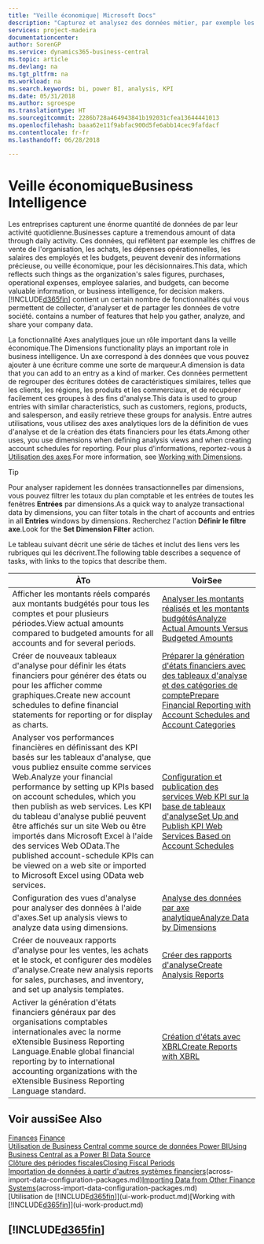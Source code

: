 ```yaml
---
title: "Veille économique| Microsoft Docs"
description: "Capturez et analysez des données métier, par exemple les chiffres de vente de l'organisation, les achats, les dépenses opérationnelles, les salaires des employés et les budgets, peuvent être des informations précieuses, pour la veille économique ou pour les décisionnaires."
services: project-madeira
documentationcenter: 
author: SorenGP
ms.service: dynamics365-business-central
ms.topic: article
ms.devlang: na
ms.tgt_pltfrm: na
ms.workload: na
ms.search.keywords: bi, power BI, analysis, KPI
ms.date: 05/31/2018
ms.author: sgroespe
ms.translationtype: HT
ms.sourcegitcommit: 2286b728a464943841b192031cfea13644441013
ms.openlocfilehash: baaa62e11f9abfac900d5fe6abb14cec9fafdacf
ms.contentlocale: fr-fr
ms.lasthandoff: 06/28/2018

---
```

# <a name="business-intelligence"></a><span data-ttu-id="1eb9d-103">Veille économique</span><span class="sxs-lookup"><span data-stu-id="1eb9d-103">Business Intelligence</span></span>
<span data-ttu-id="1eb9d-104">Les entreprises capturent une énorme quantité de données de par leur activité quotidienne.</span><span class="sxs-lookup"><span data-stu-id="1eb9d-104">Businesses capture a tremendous amount of data through daily activity.</span></span> <span data-ttu-id="1eb9d-105">Ces données, qui reflètent par exemple les chiffres de vente de l'organisation, les achats, les dépenses opérationnelles, les salaires des employés et les budgets, peuvent devenir des informations précieuse, ou veille économique, pour les décisionnaires.</span><span class="sxs-lookup"><span data-stu-id="1eb9d-105">This data, which reflects such things as the organization's sales figures, purchases, operational expenses, employee salaries, and budgets, can become valuable information, or business intelligence, for decision makers.</span></span> [!INCLUDE[d365fin](includes/d365fin_md.md)]<span data-ttu-id="1eb9d-106"> contient un certain nombre de fonctionnalités qui vous permettent de collecter, d'analyser et de partager les données de votre société.</span><span class="sxs-lookup"><span data-stu-id="1eb9d-106"> contains a number of features that help you gather, analyze, and share your company data.</span></span>

<span data-ttu-id="1eb9d-107">La fonctionnalité Axes analytiques joue un rôle important dans la veille économique.</span><span class="sxs-lookup"><span data-stu-id="1eb9d-107">The Dimensions functionality plays an important role in business intelligence.</span></span> <span data-ttu-id="1eb9d-108">Un axe correspond à des données que vous pouvez ajouter à une écriture comme une sorte de marqueur.</span><span class="sxs-lookup"><span data-stu-id="1eb9d-108">A dimension is data that you can add to an entry as a kind of marker.</span></span> <span data-ttu-id="1eb9d-109">Ces données permettent de regrouper des écritures dotées de caractéristiques similaires, telles que les clients, les régions, les produits et les commerciaux, et de récupérer facilement ces groupes à des fins d'analyse.</span><span class="sxs-lookup"><span data-stu-id="1eb9d-109">This data is used to group entries with similar characteristics, such as customers, regions, products, and salesperson, and easily retrieve these groups for analysis.</span></span> <span data-ttu-id="1eb9d-110">Entre autres utilisations, vous utilisez des axes analytiques lors de la définition de vues d'analyse et de la création des états financiers pour les états.</span><span class="sxs-lookup"><span data-stu-id="1eb9d-110">Among other uses, you use dimensions  when defining analysis views and when creating account schedules for reporting.</span></span> <span data-ttu-id="1eb9d-111">Pour plus d'informations, reportez-vous à [Utilisation des axes](finance-dimensions.md).</span><span class="sxs-lookup"><span data-stu-id="1eb9d-111">For more information, see [Working with Dimensions](finance-dimensions.md).</span></span>

> [!TIP]
> <span data-ttu-id="1eb9d-112">Pour analyser rapidement les données transactionnelles par dimensions, vous pouvez filtrer les totaux du plan comptable et les entrées de toutes les fenêtres **Entrées** par dimensions.</span><span class="sxs-lookup"><span data-stu-id="1eb9d-112">As a quick way to analyze transactional data by dimensions, you can filter totals in the chart of accounts and entries in all **Entries** windows by dimensions.</span></span> <span data-ttu-id="1eb9d-113">Recherchez l'action **Définir le filtre axe**.</span><span class="sxs-lookup"><span data-stu-id="1eb9d-113">Look for the **Set Dimension Filter** action.</span></span>  

<span data-ttu-id="1eb9d-114">Le tableau suivant décrit une série de tâches et inclut des liens vers les rubriques qui les décrivent.</span><span class="sxs-lookup"><span data-stu-id="1eb9d-114">The following table describes a sequence of tasks, with links to the topics that describe them.</span></span>  

| <span data-ttu-id="1eb9d-115">À</span><span class="sxs-lookup"><span data-stu-id="1eb9d-115">To</span></span> | <span data-ttu-id="1eb9d-116">Voir</span><span class="sxs-lookup"><span data-stu-id="1eb9d-116">See</span></span> |
| --- | --- |
|<span data-ttu-id="1eb9d-117">Afficher les montants réels comparés aux montants budgétés pour tous les comptes et pour plusieurs périodes.</span><span class="sxs-lookup"><span data-stu-id="1eb9d-117">View actual amounts compared to budgeted amounts for all accounts and for several periods.</span></span>|[<span data-ttu-id="1eb9d-118">Analyser les montants réalisés et les montants budgétés</span><span class="sxs-lookup"><span data-stu-id="1eb9d-118">Analyze Actual Amounts Versus Budgeted Amounts</span></span>](bi-how-analyze-actual-versus-budget.md)|
|<span data-ttu-id="1eb9d-119">Créer de nouveaux tableaux d'analyse pour définir les états financiers pour générer des états ou pour les afficher comme graphiques.</span><span class="sxs-lookup"><span data-stu-id="1eb9d-119">Create new account schedules to define financial statements for reporting or for display as charts.</span></span>|[<span data-ttu-id="1eb9d-120">Préparer la génération d'états financiers avec des tableaux d'analyse et des catégories de compte</span><span class="sxs-lookup"><span data-stu-id="1eb9d-120">Prepare Financial Reporting with Account Schedules and Account Categories</span></span>](bi-how-work-account-schedule.md)|
|<span data-ttu-id="1eb9d-121">Analyser vos performances financières en définissant des KPI basés sur les tableaux d'analyse, que vous publiez ensuite comme services Web.</span><span class="sxs-lookup"><span data-stu-id="1eb9d-121">Analyze your financial performance by setting up KPIs based on account schedules, which you then publish as web services.</span></span> <span data-ttu-id="1eb9d-122">Les KPI du tableau d'analyse publié peuvent être affichés sur un site Web ou être importés dans Microsoft Excel à l'aide des services Web OData.</span><span class="sxs-lookup"><span data-stu-id="1eb9d-122">The published account-schedule KPIs can be viewed on a web site or imported to Microsoft Excel using OData web services.</span></span>|[<span data-ttu-id="1eb9d-123">Configuration et publication des services Web KPI sur la base de tableaux d'analyse</span><span class="sxs-lookup"><span data-stu-id="1eb9d-123">Set Up and Publish KPI Web Services Based on Account Schedules</span></span>](bi-how-to-set-up-and-publish-kpi-web-services-based-on-account-schedules.md)|
|<span data-ttu-id="1eb9d-124">Configuration des vues d'analyse pour analyser des données à l'aide d'axes.</span><span class="sxs-lookup"><span data-stu-id="1eb9d-124">Set up analysis views to analyze data using dimensions.</span></span>|[<span data-ttu-id="1eb9d-125">Analyse des données par axe analytique</span><span class="sxs-lookup"><span data-stu-id="1eb9d-125">Analyze Data by Dimensions</span></span>](bi-how-analyze-data-dimension.md)|
|<span data-ttu-id="1eb9d-126">Créer de nouveaux rapports d'analyse pour les ventes, les achats et le stock, et configurer des modèles d'analyse.</span><span class="sxs-lookup"><span data-stu-id="1eb9d-126">Create new analysis reports for sales, purchases, and inventory, and set up analysis templates.</span></span>|[<span data-ttu-id="1eb9d-127">Créer des rapports d'analyse</span><span class="sxs-lookup"><span data-stu-id="1eb9d-127">Create Analysis Reports</span></span>](bi-how-create-analysis-views-reports.md)|
|<span data-ttu-id="1eb9d-128">Activer la génération d'états financiers généraux par des organisations comptables internationales avec la norme eXtensible Business Reporting Language.</span><span class="sxs-lookup"><span data-stu-id="1eb9d-128">Enable global financial reporting by to international accounting organizations with the eXtensible Business Reporting Language standard.</span></span>|[<span data-ttu-id="1eb9d-129">Création d'états avec XBRL</span><span class="sxs-lookup"><span data-stu-id="1eb9d-129">Create Reports with XBRL</span></span>](bi-create-reports-with-xbrl.md)|

## <a name="see-also"></a><span data-ttu-id="1eb9d-130">Voir aussi</span><span class="sxs-lookup"><span data-stu-id="1eb9d-130">See Also</span></span>
<span data-ttu-id="1eb9d-131">[Finances](finance.md)  </span><span class="sxs-lookup"><span data-stu-id="1eb9d-131">[Finance](finance.md)  </span></span>  
[<span data-ttu-id="1eb9d-132">Utilisation de Business Central comme source de données Power BI</span><span class="sxs-lookup"><span data-stu-id="1eb9d-132">Using Business Central as a Power BI Data Source</span></span>](across-how-use-financials-data-source-powerbi.md)  
[<span data-ttu-id="1eb9d-133">Clôture des périodes fiscales</span><span class="sxs-lookup"><span data-stu-id="1eb9d-133">Closing Fiscal Periods</span></span>](year-close-years-periods.md)  
<span data-ttu-id="1eb9d-134">[Importation de données à partir d'autres systèmes financiers](across-import-data-configuration-packages.md)(across-import-data-configuration-packages.md)</span><span class="sxs-lookup"><span data-stu-id="1eb9d-134">[Importing Data from Other Finance Systems](across-import-data-configuration-packages.md)(across-import-data-configuration-packages.md)</span></span>  
<span data-ttu-id="1eb9d-135">[Utilisation de [!INCLUDE[d365fin](includes/d365fin_md.md)]](ui-work-product.md)</span><span class="sxs-lookup"><span data-stu-id="1eb9d-135">[Working with [!INCLUDE[d365fin](includes/d365fin_md.md)]](ui-work-product.md)</span></span>

## [!INCLUDE[d365fin](includes/free_trial_md.md)]  
 

